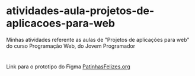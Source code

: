 # atividades-aula-projetos-de-aplicacoes-para-web
Minhas atividades referente as aulas de "Projetos de aplicações para web" do curso Programação Web, do Jovem Programador
#
Link para o prototipo do Figma
<a href='https://www.figma.com/file/fo68GsAxJiUJKvMLICgPYk/Untitled?type=design&node-id=0%3A1&mode=design&t=R91jcREHhrdRtcoA-1' > PatinhasFelizes.org </a>

